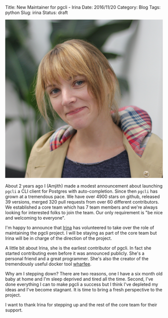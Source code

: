 Title: New Maintainer for pgcli - Irina
Date: 2016/11/20
Category: Blog
Tags: python 
Slug: irina
Status: draft

<img src='/images/irina.png' />

About 2 years ago I (Amjith) made a modest announcement about launching `pgcli` a CLI
client for Postgres with auto-completion. Since then `pgcli` has grown at a
tremendous pace. We have over 4900 stars on github, released 39 versions,
merged 320 pull requests from over 60 different contributors. We established a
core team which has 7 team members and we're always looking for interested
folks to join the team. Our only requirement is "be nice and welcoming to
everyone".

I'm happy to announce that [Irina](https://github.com/j-bennet) has volunteered
to take over the role of maintaining the pgcli project. I will be staying as
part of the core team but Irina will be in charge of the direction of the
project. 

A little bit about Irina, she is the earliest contributor of pgcli. In fact she
started contributing  even before it was announced publicly. She's a personal
friend and a great programmer. She's also the creator of the tremendously
useful docker tool [wharfee](http://wharfee.com/).

Why am I stepping down? There are two reasons, one I have a six month old baby
at home and I'm sleep deprived and tired all the time. Second, I've done
everything I can to make pgcli a success but I think I've depleted my ideas and
I've become stagnant. It is time to bring a fresh perspective to the project.

I want to thank Irina for stepping up and the rest of the core team for their
support.
